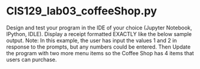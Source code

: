 # CIS129_lab03_coffeeShop.py
Design and test your program in the IDE of your choice (Jupyter Notebook, IPython, IDLE).
Display a receipt formatted EXACTLY like the below sample output. Note: In this example, the user has input the values 1 and 2 in response to the prompts, but any numbers could be entered.
Then Update the program with two more menu items so the Coffee Shop has 4 items that users can purchase. 

